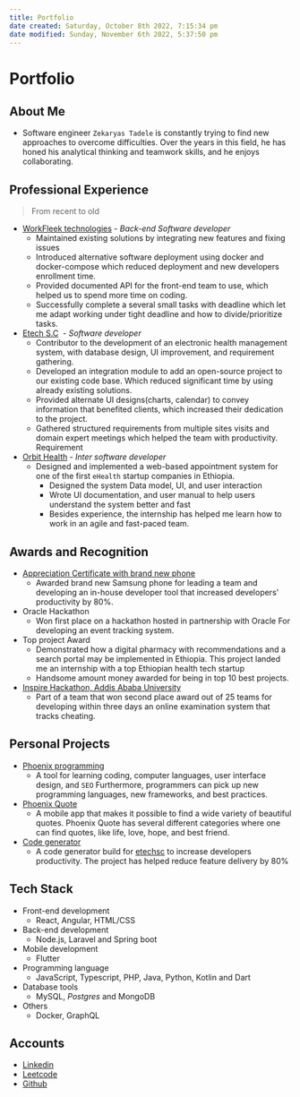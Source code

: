 ```yaml
---
title: Portfolio
date created: Saturday, October 8th 2022, 7:15:34 pm
date modified: Sunday, November 6th 2022, 5:37:50 pm
---
```


# Portfolio

## About Me

- Software engineer `Zekaryas Tadele` is constantly trying to find new approaches to overcome difficulties. Over the years in this field, he has honed his analytical thinking and teamwork skills, and he enjoys collaborating.

## Professional Experience

> From recent to old

- [WorkFleek technologies](https://workfleektechnologies.com/) - *Back-end Software developer*
	- Maintained existing solutions by integrating new features and fixing issues
	- Introduced alternative software deployment using docker and docker-compose which reduced deployment and new developers enrollment time.
	- Provided documented API for the front-end team to use, which helped us to spend more time on coding.
	- Successfully complete a several small tasks with deadline which let me adapt working under tight deadline and how to divide/prioritize tasks.
- [Etech S.C](https://etechsc.com/)  - *Software developer*
	- Contributor to the development of an electronic health management system, with database design, UI improvement, and requirement gathering.
	- Developed an integration module to add an open-source project to our existing code base. Which reduced significant time by using already existing solutions.
	- Provided alternate UI designs(charts, calendar) to convey information that benefited clients, which increased their dedication to the project.
	- Gathered structured requirements from multiple sites visits and domain expert meetings which helped the team with productivity. Requirement
- [Orbit Health](https://orbithealth.co/) - *Inter software developer*
	- Designed and implemented a web-based appointment system for one of the first `eHealth` startup companies in Ethiopia.
		- Designed the system Data model, UI, and user interaction
		- Wrote UI documentation, and user manual to help users understand the system better and fast
		- Besides experience, the internship has helped me learn how to work in an agile and fast-paced team.

## Awards and Recognition

- [Appreciation Certificate with brand new phone](https://drive.google.com/file/d/1kfLUkwoHUE2L1fhoO_20U5K-F_y0zjCe/view)
	- Awarded brand new Samsung phone for leading a team and developing an in-house developer tool that increased developers' productivity by 80%.
- Oracle Hackathon
	- Won first place on a hackathon hosted in partnership with Oracle For developing an event tracking system.
- Top project Award
	- Demonstrated how a digital pharmacy with recommendations and a search portal may be implemented in Ethiopia. This project landed me an internship with a top Ethiopian health tech startup
	- Handsome amount money awarded for being in top 10 best projects.
- [Inspire Hackathon, Addis Ababa University]( https://drive.google.com/file/d/1kmstzmjWbUgF8be3ydUPThNLq6ouNoSJ/view)
	- Part of a team that won second place award out of 25 teams for developing within three days an online examination system that tracks cheating.

## Personal Projects

- [Phoenix programming](https://play.google.com/store/apps/details?id=com.zekaryastadele.phoenix_for_programmers)
	- A tool for learning coding, computer languages, user interface design, and `SEO` Furthermore, programmers can pick up new programming languages, new frameworks, and best practices.
- [Phoenix Quote](https://play.google.com/store/apps/details?id=com.zekaryastadele.best_quotes_by_phoenix)
	- A mobile app that makes it possible to find a wide variety of beautiful quotes. Phoenix Quote has several different categories where one can find quotes, like life, love, hope, and best friend.
- [Code generator](https://thecodegen.netlify.app/)
	- A code generator build for [etechsc](https://etechsc.com/) to increase developers productivity. The project has helped reduce feature delivery by 80%

## Tech Stack

- Front-end development
	- React, Angular, HTML/CSS
- Back-end development
	- Node.js, Laravel and Spring boot
- Mobile development
	- Flutter
- Programming language
	- JavaScript, Typescript, PHP, Java, Python, Kotlin and Dart
- Database tools
	- MySQL, *Postgres* and MongoDB
- Others
	- Docker, GraphQL

## Accounts

- [Linkedin](https://www.linkedin.com/in/zekaryas-tadele-dinku)
- [Leetcode](https://leetcode.com/zekaryasTadele/)
- [Github](https://github.com/zekaryas1)
